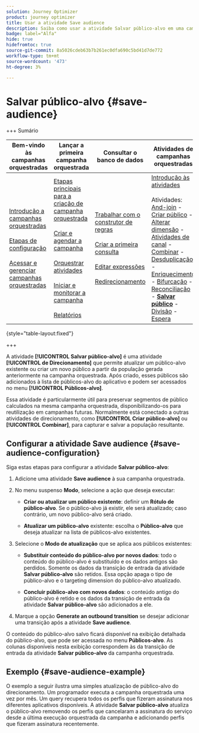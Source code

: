 ```yaml
---
solution: Journey Optimizer
product: journey optimizer
title: Usar a atividade Save audience
description: Saiba como usar a atividade Salvar público-alvo em uma campanha orquestrada
badge: label="Alfa"
hide: true
hidefromtoc: true
source-git-commit: 8a5026cdeb63b7b261ec0dfa690c5bd41d7de772
workflow-type: tm+mt
source-wordcount: '473'
ht-degree: 3%

---
```


# Salvar público-alvo {#save-audience}

+++ Sumário

| Bem-vindo às campanhas orquestradas | Lançar a primeira campanha orquestrada | Consultar o banco de dados | Atividades de campanhas orquestradas |
|---|---|---|---|
| [Introdução a campanhas orquestradas](../gs-orchestrated-campaigns.md)<br/><br/>[Etapas de configuração](../configuration-steps.md)<br/><br/>[Acessar e gerenciar campanhas orquestradas](../access-manage-orchestrated-campaigns.md) | [Etapas principais para a criação de campanha orquestrada](../gs-campaign-creation.md)<br/><br/>[Criar e agendar a campanha](../create-orchestrated-campaign.md)<br/><br/>[Orquestrar atividades](../orchestrate-activities.md)<br/><br/>[Iniciar e monitorar a campanha](../start-monitor-campaigns.md)<br/><br/>[Relatórios](../reporting-campaigns.md) | [Trabalhar com o construtor de regras](../orchestrated-rule-builder.md)<br/><br/>[Criar a primeira consulta](../build-query.md)<br/><br/>[Editar expressões](../edit-expressions.md)<br/><br/>[Redirecionamento](../retarget.md) | [Introdução às atividades](about-activities.md)<br/><br/>Atividades:<br/>[And-join](and-join.md) - [Criar público](build-audience.md) - [Alterar dimensão](change-dimension.md) - [Atividades de canal](channels.md) - [Combinar](combine.md) - [Desduplicação](deduplication.md) - [Enriquecimento](enrichment.md) - [Bifurcação](fork.md) - [Reconciliação](reconciliation.md) - <b>[Salvar público](save-audience.md)</b> - [Divisão](split.md) - [Espera](wait.md) |

{style="table-layout:fixed"}

+++


A atividade **[!UICONTROL Salvar público-alvo]** é uma atividade **[!UICONTROL de Direcionamento]** que permite atualizar um público-alvo existente ou criar um novo público a partir da população gerada anteriormente na campanha orquestrada. Após criado, esses públicos são adicionados à lista de públicos-alvo do aplicativo e podem ser acessados no menu **[!UICONTROL Públicos-alvo]**.

Essa atividade é particularmente útil para preservar segmentos de público calculados na mesma campanha orquestrada, disponibilizando-os para reutilização em campanhas futuras. Normalmente está conectado a outras atividades de direcionamento, como **[!UICONTROL Criar público-alvo]** ou **[!UICONTROL Combinar]**, para capturar e salvar a população resultante.

## Configurar a atividade Save audience {#save-audience-configuration}

Siga estas etapas para configurar a atividade **Salvar público-alvo**:

1. Adicione uma atividade **Save audience** à sua campanha orquestrada.

1. No menu suspenso **Modo**, selecione a ação que deseja executar:

   * **Criar ou atualizar um público existente**: definir um **Rótulo de público-alvo**. Se o público-alvo já existir, ele será atualizado; caso contrário, um novo público-alvo será criado.

   * **Atualizar um público-alvo** existente: escolha o **Público-alvo** que deseja atualizar na lista de públicos-alvo existentes.

1. Selecione o **Modo de atualização** que se aplica aos públicos existentes:

   * **Substituir conteúdo do público-alvo por novos dados**: todo o conteúdo do público-alvo é substituído e os dados antigos são perdidos. Somente os dados da transição de entrada da atividade **Salvar público-alvo** são retidos. Essa opção apaga o tipo de público-alvo e o targeting dimension do público-alvo atualizado.

   * **Concluir público-alvo com novos dados**: o conteúdo antigo do público-alvo é retido e os dados da transição de entrada da atividade **Salvar público-alvo** são adicionados a ele.

1. Marque a opção **Generate an outbound transition** se desejar adicionar uma transição após a atividade **Save audience**.

O conteúdo do público-alvo salvo ficará disponível na exibição detalhada do público-alvo, que pode ser acessada no menu **Públicos-alvo**. As colunas disponíveis nesta exibição correspondem às da transição de entrada da atividade **Salvar público-alvo** da campanha orquestrada.

## Exemplo {#save-audience-example}

O exemplo a seguir ilustra uma simples atualização de público-alvo do direcionamento. Um programador executa a campanha orquestrada uma vez por mês. Um query recupera todos os perfis que fizeram assinatura nos diferentes aplicativos disponíveis. A atividade **Salvar público-alvo** atualiza o público-alvo removendo os perfis que cancelaram a assinatura do serviço desde a última execução orquestrada da campanha e adicionando perfis que fizeram assinatura recentemente.
